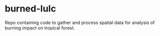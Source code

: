 # burned-lulc
Repo containing code to gather and process spatial data for analysis of burning impact on tropical forest.
